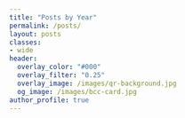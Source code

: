 ```yaml
---
title: "Posts by Year"
permalink: /posts/
layout: posts
classes:
- wide
header:
  overlay_color: "#000"
  overlay_filter: "0.25"
  overlay_image: /images/qr-background.jpg
  og_image: /images/bcc-card.jpg
author_profile: true
---
```


